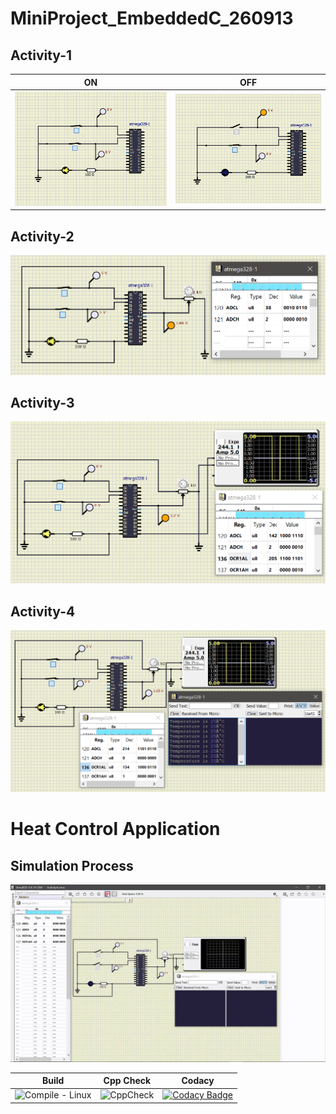 # MiniProject_EmbeddedC_260913
## Activity-1

|ON|OFF|
|--|--|
| ![screen 1500px](simulation/Activity1_ON.PNG)| ![screen 1500px](simulation/Activity1_OFF.PNG)|

## Activity-2

![screen 1500px](simulation/Activity2.PNG)

## Activity-3

![screen 1500px](simulation/Activity3.PNG)

## Activity-4

![screen 1500px](simulation/Activity4.PNG)

# Heat Control Application
## Simulation Process

![screen 1500px](simulation\Simulation_Process.gif)




|Build|Cpp Check|Codacy|
|-----|---------|------|
|![Compile - Linux](https://github.com/AnnapoornaDevarasetty/MiniProject_EmbeddedC_260913/actions/workflows/Compile.yml/badge.svg)|![CppCheck](https://github.com/AnnapoornaDevarasetty/MiniProject_EmbeddedC_260913/actions/workflows/CodeQuality.yml/badge.svg)|[![Codacy Badge](https://app.codacy.com/project/badge/Grade/77d51d1b07344ca98f6e948799ef2928)](https://www.codacy.com/gh/AnnapoornaDevarasetty/MiniProject_EmbeddedC_260913/dashboard?utm_source=github.com&amp;utm_medium=referral&amp;utm_content=AnnapoornaDevarasetty/MiniProject_EmbeddedC_260913&amp;utm_campaign=Badge_Grade)